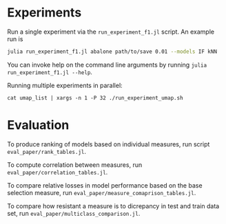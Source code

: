 # Experiments

Run a single experiment via the `run_experiment_f1.jl` script. An example run is 

```bash
julia run_experiment_f1.jl abalone path/to/save 0.01 --models IF kNN
```

You can invoke help on the command line arguments by running `julia run_experiment_f1.jl --help`. 

Running multiple experiments in parallel:

`cat umap_list | xargs -n 1 -P 32 ./run_experiment_umap.sh`

# Evaluation

To produce ranking of models based on individual measures, run script `eval_paper/rank_tables.jl`.

To compute correlation between measures, run `eval_paper/correlation_tables.jl`.

To compare relative losses in model performance based on the base selection measure, run `eval_paper/measure_comaprison_tables.jl`.


To compare how resistant a measure is to dicrepancy in test and train data set, run `eval_paper/multiclass_comparison.jl`.